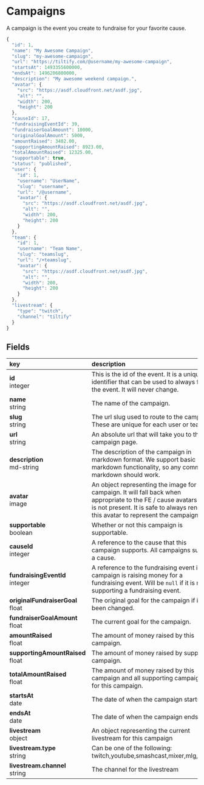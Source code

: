 # Campaigns

A campaign is the event you create to fundraise for your favorite cause.

```js
{
  "id": 1,
  "name": "My Awesome Campaign",
  "slug": "my-awesome-campaign",
  "url": "https://tiltify.com/@username/my-awesome-campaign",
  "startsAt": 1493355600000,
  "endsAt": 1496206800000,
  "description": "My awesome weekend campaign.",
  "avatar": {
    "src": "https://asdf.cloudfront.net/asdf.jpg",
    "alt": "",
    "width": 200,
    "height": 200
  },
  "causeId": 17,
  "fundraisingEventId": 39,
  "fundraiserGoalAmount": 10000,
  "originalGoalAmount": 5000,
  "amountRaised": 3402.00,
  "supportingAmountRaised": 8923.00,
  "totalAmountRaised": 12325.00,
  "supportable": true,
  "status": "published",
  "user": {
    "id": 1,
    "username": "UserName",
    "slug": "username",
    "url": "/@username",
    "avatar": {
      "src": "https://asdf.cloudfront.net/asdf.jpg",
      "alt": "",
      "width": 200,
      "height": 200
    }
  },
  "team": {
    "id": 1,
    "username": "Team Name",
    "slug": "teamslug",
    "url": "/+teamslug",
    "avatar": {
      "src": "https://asdf.cloudfront.net/asdf.jpg",
      "alt": "",
      "width": 200,
      "height": 200
    }
  },
  "livestream": {
    "type": "twitch",
    "channel": "tiltify"
  }
}
```

## Fields

|key|description|
|:---|:---|
|**id**<br>integer| This is the id of the event. It is a unique identifier that can be used to always find the event. It will never change.
|**name**<br>string| The name of the campaign.
|**slug**<br>string| The url slug used to route to the campaign. These are unique for each user or team.
|**url**<br>string| An absolute url that will take you to the campaign page.
|**description**<br>md-string| The description of the campaign in markdown format. We support basic markdown functionality, so any common markdown should work.
|**avatar**<br>image| An object representing the image for this campaign. It will fall back when appropriate to the FE / cause avatars if one is not present. It is safe to always render this avatar to represent the campaign.
|**supportable**<br>boolean| Whether or not this campaign is supportable.
|**causeId**<br>integer| A reference to the cause that this campaign supports. All campaigns support a cause.
|**fundraisingEventId**<br>integer| A reference to the fundraising event if the campaign is raising money for a fundraising event. Will be `null` if it is not supporting a fundraising event.
|**originalFundraiserGoal**<br>float| The original goal for the campaign if it has been changed.
|**fundraiserGoalAmount**<br>float| The current goal for the campaign.
|**amountRaised**<br>float| The amount of money raised by this campaign.
|**supportingAmountRaised**<br>float| The amount of money raised by supporting campaign.
|**totalAmountRaised**<br>float| The amount of money raised by this campaign and all supporting campaigns for this campaign.
|**startsAt**<br>date| The date of when the campaign starts.
|**endsAt**<br>date| The date of when the campaign ends.
|**livestream**<br>object| An object representing the current livestream for this campaign
|**livestream.type**<br>string| Can be one of the following: twitch,youtube,smashcast,mixer,mlg,image
|**livestream.channel**<br>string| The channel for the livestream
